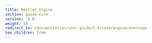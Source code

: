 ```yaml
---
title: Restlet Engine
section: guide-core
version: '2.6'
weight: 10
redirect_to: /documentation/user-guide/2.6/core/engine/overview
has_children: true
---
```

